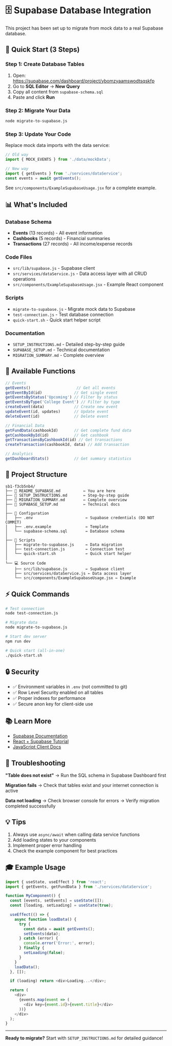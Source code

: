 # 🗄️ Supabase Database Integration

This project has been set up to migrate from mock data to a real Supabase database.

## 🎯 Quick Start (3 Steps)

### Step 1: Create Database Tables
1. Open: https://supabase.com/dashboard/project/ybomzyaamswodtsqskfp
2. Go to **SQL Editor** → **New Query**
3. Copy all content from `supabase-schema.sql`
4. Paste and click **Run**

### Step 2: Migrate Your Data
```bash
node migrate-to-supabase.js
```

### Step 3: Update Your Code
Replace mock data imports with the data service:
```javascript
// Old way
import { MOCK_EVENTS } from './data/mockData';

// New way
import { getEvents } from './services/dataService';
const events = await getEvents();
```

See `src/components/ExampleSupabaseUsage.jsx` for a complete example.

## 📊 What's Included

### Database Schema
- **Events** (13 records) - All event information
- **Cashbooks** (5 records) - Financial summaries  
- **Transactions** (27 records) - All income/expense records

### Code Files
- `src/lib/supabase.js` - Supabase client
- `src/services/dataService.js` - Data access layer with all CRUD operations
- `src/components/ExampleSupabaseUsage.jsx` - Example React component

### Scripts
- `migrate-to-supabase.js` - Migrate mock data to Supabase
- `test-connection.js` - Test database connection
- `quick-start.sh` - Quick start helper script

### Documentation
- `SETUP_INSTRUCTIONS.md` - Detailed step-by-step guide
- `SUPABASE_SETUP.md` - Technical documentation
- `MIGRATION_SUMMARY.md` - Complete overview

## 🔧 Available Functions

```javascript
// Events
getEvents()                    // Get all events
getEventById(id)              // Get single event  
getEventsByStatus('Upcoming') // Filter by status
getEventsByType('College Event') // Filter by type
createEvent(data)             // Create new event
updateEvent(id, updates)      // Update event
deleteEvent(id)               // Delete event

// Financial Data
getFundData(cashbookId)       // Get complete fund data
getCashbookById(id)           // Get cashbook
getTransactionsByCashbookId(id) // Get transactions
createTransaction(cashbookId, data) // Add transaction

// Analytics
getDashboardStats()           // Get summary statistics
```

## 📁 Project Structure

```
sb1-f3cb5nb4/
├── 📄 README_SUPABASE.md          ← You are here
├── 📄 SETUP_INSTRUCTIONS.md       ← Step-by-step guide
├── 📄 MIGRATION_SUMMARY.md        ← Complete overview
├── 📄 SUPABASE_SETUP.md           ← Technical docs
│
├── 🔧 Configuration
│   ├── .env                       ← Supabase credentials (DO NOT COMMIT)
│   ├── .env.example               ← Template
│   └── supabase-schema.sql        ← Database schema
│
├── 🚀 Scripts
│   ├── migrate-to-supabase.js     ← Data migration
│   ├── test-connection.js         ← Connection test
│   └── quick-start.sh             ← Quick start helper
│
└── 💻 Source Code
    ├── src/lib/supabase.js        ← Supabase client
    ├── src/services/dataService.js ← Data access layer
    └── src/components/ExampleSupabaseUsage.jsx ← Example
```

## ⚡ Quick Commands

```bash
# Test connection
node test-connection.js

# Migrate data
node migrate-to-supabase.js

# Start dev server
npm run dev

# Quick start (all-in-one)
./quick-start.sh
```

## 🔒 Security

- ✅ Environment variables in `.env` (not committed to git)
- ✅ Row Level Security enabled on all tables
- ✅ Proper indexes for performance
- ✅ Secure anon key for client-side use

## 📚 Learn More

- [Supabase Documentation](https://supabase.com/docs)
- [React + Supabase Tutorial](https://supabase.com/docs/guides/getting-started/tutorials/with-react)
- [JavaScript Client Docs](https://supabase.com/docs/reference/javascript/introduction)

## 🐛 Troubleshooting

**"Table does not exist"**
→ Run the SQL schema in Supabase Dashboard first

**Migration fails**
→ Check that tables exist and your internet connection is active

**Data not loading**
→ Check browser console for errors
→ Verify migration completed successfully

## 💡 Tips

1. Always use `async/await` when calling data service functions
2. Add loading states to your components
3. Implement proper error handling
4. Check the example component for best practices

## 🎓 Example Usage

```javascript
import { useState, useEffect } from 'react';
import { getEvents, getFundData } from './services/dataService';

function MyComponent() {
  const [events, setEvents] = useState([]);
  const [loading, setLoading] = useState(true);

  useEffect(() => {
    async function loadData() {
      try {
        const data = await getEvents();
        setEvents(data);
      } catch (error) {
        console.error('Error:', error);
      } finally {
        setLoading(false);
      }
    }
    loadData();
  }, []);

  if (loading) return <div>Loading...</div>;

  return (
    <div>
      {events.map(event => (
        <div key={event.id}>{event.title}</div>
      ))}
    </div>
  );
}
```

---

**Ready to migrate?** Start with `SETUP_INSTRUCTIONS.md` for detailed guidance!
